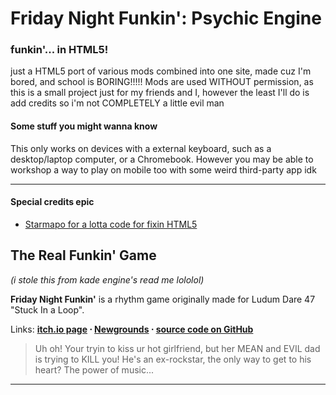 # Friday Night Funkin': Psychic Engine
### funkin'... in HTML5!

just a HTML5 port of various mods combined into one site, made cuz I'm bored, and school is BORING!!!!! Mods are used WITHOUT permission, as this is a small project just for my friends and I, however the least I'll do is add credits so i'm not COMPLETELY a little evil man

#### Some stuff you might wanna know

This only works on devices with a external keyboard, such as a desktop/laptop computer, or a Chromebook. However you may be able to workshop a way to play on mobile too with some weird third-party app idk

___

#### Special credits epic
- [Starmapo for a lotta code for fixin HTML5](https://github.com/Starmapo/FNF-PsychEngine-Extra/issues/11#issuecomment-1093299756)

## The Real Funkin' Game
*(i stole this from kade engine's read me lololol)*

**Friday Night Funkin'** is a rhythm game originally made for Ludum Dare 47 "Stuck In a Loop".

Links: **[itch.io page](https://ninja-muffin24.itch.io/funkin) ⋅ [Newgrounds](https://www.newgrounds.com/portal/view/770371) ⋅ [source code on GitHub](https://github.com/ninjamuffin99/Funkin)**
> Uh oh! Your tryin to kiss ur hot girlfriend, but her MEAN and EVIL dad is trying to KILL you! He's an ex-rockstar, the only way to get to his heart? The power of music... 
___
